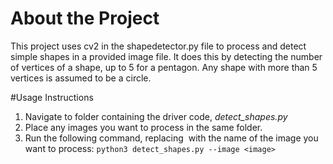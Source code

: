 # About the Project
This project uses cv2 in the shapedetector.py file to process and detect simple shapes in a provided image file. It does this by detecting the number of vertices of a shape, up to 5 for a pentagon. Any shape with more than 5 vertices is assumed to be a circle.

#Usage Instructions
1. Navigate to folder containing the driver code, *detect_shapes.py*
2. Place any images you want to process in the same folder.
3. Run the following command, replacing <image> with the name of the image you want to process:
    `python3 detect_shapes.py --image <image>`
